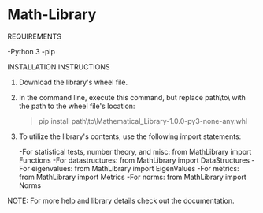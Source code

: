 # Math-Library

REQUIREMENTS

-Python 3
-pip

INSTALLATION INSTRUCTIONS

1. Download the library's wheel file.
2. In the command line, execute this command, but replace path\to\ with the path to the wheel file's location: 

	> pip install path\to\Mathematical_Library-1.0.0-py3-none-any.whl

3. To utilize the library's contents, use the following import statements:
	
	-For statistical tests, number theory, and misc:	 from MathLibrary import Functions
	-For datastructures:					                     from MathLibrary import DataStructures
	-For eigenvalues: 					                       from MathLibrary import EigenValues
	-For metrics:						                           from MathLibrary import Metrics
	-For norms:						                             from MathLibrary import Norms


NOTE: For more help and library details check out the documentation.
